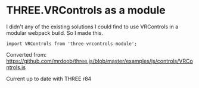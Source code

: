 # THREE.VRControls as a module

I didn't any of the existing solutions I could find to use VRControls in a modular webpack build. So I made this.

```
import VRControls from 'three-vrcontrols-module';
```

Converted from: https://github.com/mrdoob/three.js/blob/master/examples/js/controls/VRControls.js

Current up to date with THREE r84
